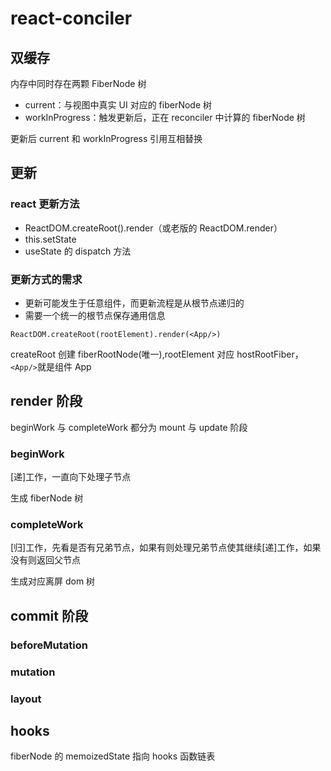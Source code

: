 # react-conciler

## 双缓存

内存中同时存在两颗 FiberNode 树

- current：与视图中真实 UI 对应的 fiberNode 树
- workInProgress：触发更新后，正在 reconciler 中计算的 fiberNode 树

更新后 current 和 workInProgress 引用互相替换

## 更新

### react 更新方法

- ReactDOM.createRoot().render（或老版的 ReactDOM.render）
- this.setState
- useState 的 dispatch 方法

### 更新方式的需求

- 更新可能发生于任意组件，而更新流程是从根节点递归的
- 需要一个统一的根节点保存通用信息

`ReactDOM.createRoot(rootElement).render(<App/>)`

createRoot 创建 fiberRootNode(唯一),rootElement 对应 hostRootFiber，`<App/>`就是组件 App

## render 阶段

beginWork 与 completeWork 都分为 mount 与 update 阶段

### beginWork

[递]工作，一直向下处理子节点

生成 fiberNode 树

### completeWork

[归]工作，先看是否有兄弟节点，如果有则处理兄弟节点使其继续[递]工作，如果没有则返回父节点

生成对应离屏 dom 树

## commit 阶段

### beforeMutation

### mutation

### layout

## hooks

fiberNode 的 memoizedState 指向 hooks 函数链表

